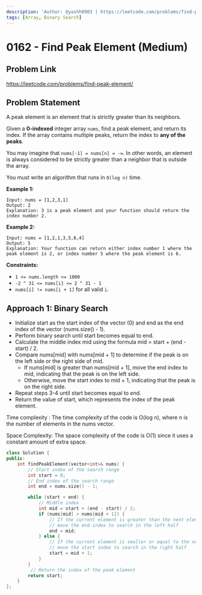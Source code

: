 ```yaml
---
description: 'Author: @yashh0903 | https://leetcode.com/problems/find-peak-element/'
tags: [Array, Binary Search]
---
```


# 0162 - Find Peak Element (Medium)

## Problem Link

https://leetcode.com/problems/find-peak-element/

## Problem Statement

A peak element is an element that is strictly greater than its neighbors.

Given a **0-indexed** integer array `nums`, find a peak element, and return its index. If the array contains multiple peaks, return the index to **any of the peaks**.

You may imagine that `nums[-1] = nums[n] = -∞`. In other words, an element is always considered to be strictly greater than a neighbor that is outside the array.

You must write an algorithm that runs in `O(log n)` time.

**Example 1:**

```
Input: nums = [1,2,3,1]
Output: 2
Explanation: 3 is a peak element and your function should return the index number 2.
```

**Example 2:**

```
Input: nums = [1,2,1,3,5,6,4]
Output: 5
Explanation: Your function can return either index number 1 where the peak element is 2, or index number 5 where the peak element is 6.
```

**Constraints:**

- `1 <= nums.length <= 1000`
- `-2 ^ 31 <= nums[i] <= 2 ^ 31 - 1`
- `nums[i] != nums[i + 1]` for all valid `i`.

## Approach 1: Binary Search

- Initialize start as the start index of the vector (0) and end as the end index of the vector (nums.size() - 1).
- Perform binary search until start becomes equal to end.
- Calculate the middle index mid using the formula mid = start + (end - start) / 2.
- Compare nums[mid] with nums[mid + 1] to determine if the peak is on the left side or the right side of mid.
  - If nums[mid] is greater than nums[mid + 1], move the end index to mid, indicating that the peak is on the left side.
  - Otherwise, move the start index to mid + 1, indicating that the peak is on the right side.
- Repeat steps 3-4 until start becomes equal to end.
- Return the value of start, which represents the index of the peak element.

Time complexity : The time complexity of the code is O(log n), where n is the number of elements in the nums vector.

Space Complexity: The space complexity of the code is O(1) since it uses a constant amount of extra space.

<Tabs>
<TabItem value="cpp" label="C++">
<SolutionAuthor name="@yashh0903"/>

```cpp
class Solution {
public:
    int findPeakElement(vector<int>& nums) {
        // Start index of the search range
        int start = 0;
        // End index of the search range
        int end = nums.size() - 1;

        while (start < end) {
            // Middle index
            int mid = start + (end - start) / 2;
            if (nums[mid] > nums[mid + 1]) {
                // If the current element is greater than the next element,
                // move the end index to search in the left half
                end = mid;
            } else {
                // If the current element is smaller or equal to the next element,
                // move the start index to search in the right half
                start = mid + 1;
            }
        }
         // Return the index of the peak element
        return start;
    }
};
```

</TabItem>
</Tabs>

